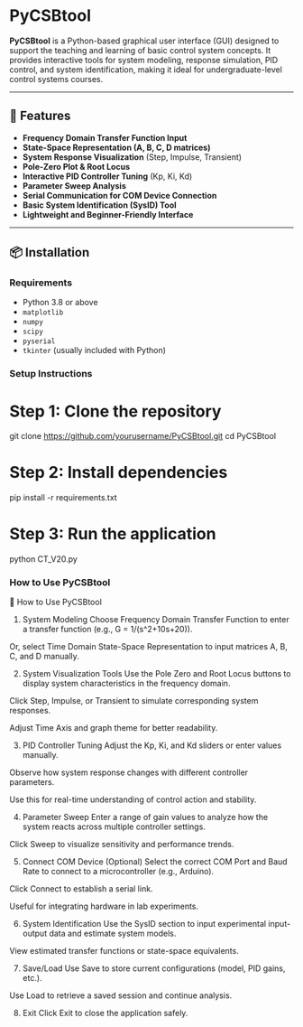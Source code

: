 # PyCSBtool
**PyCSBtool** is a Python-based graphical user interface (GUI) designed to support the teaching and learning of basic control system concepts. It provides interactive tools for system modeling, response simulation, PID control, and system identification, making it ideal for undergraduate-level control systems courses.

---

## 🔧 Features

- **Frequency Domain Transfer Function Input**
- **State-Space Representation (A, B, C, D matrices)**
- **System Response Visualization** (Step, Impulse, Transient)
- **Pole-Zero Plot & Root Locus**
- **Interactive PID Controller Tuning** (Kp, Ki, Kd)
- **Parameter Sweep Analysis**
- **Serial Communication for COM Device Connection**
- **Basic System Identification (SysID) Tool**
- **Lightweight and Beginner-Friendly Interface**

---

## 📦 Installation

### Requirements

- Python 3.8 or above
- `matplotlib`
- `numpy`
- `scipy`
- `pyserial`
- `tkinter` (usually included with Python)

### Setup Instructions


# Step 1: Clone the repository
git clone https://github.com/yourusername/PyCSBtool.git
cd PyCSBtool

# Step 2: Install dependencies
pip install -r requirements.txt

# Step 3: Run the application
python CT_V20.py


### How to Use PyCSBtool
🚀 How to Use PyCSBtool
1. System Modeling
Choose Frequency Domain Transfer Function to enter a transfer function (e.g., G = 1/(s^2+10s+20)).

Or, select Time Domain State-Space Representation to input matrices A, B, C, and D manually.

2. System Visualization Tools
Use the Pole Zero and Root Locus buttons to display system characteristics in the frequency domain.

Click Step, Impulse, or Transient to simulate corresponding system responses.

Adjust Time Axis and graph theme for better readability.

3. PID Controller Tuning
Adjust the Kp, Ki, and Kd sliders or enter values manually.

Observe how system response changes with different controller parameters.

Use this for real-time understanding of control action and stability.

4. Parameter Sweep
Enter a range of gain values to analyze how the system reacts across multiple controller settings.

Click Sweep to visualize sensitivity and performance trends.

5. Connect COM Device (Optional)
Select the correct COM Port and Baud Rate to connect to a microcontroller (e.g., Arduino).

Click Connect to establish a serial link.

Useful for integrating hardware in lab experiments.

6. System Identification
Use the SysID section to input experimental input-output data and estimate system models.

View estimated transfer functions or state-space equivalents.

7. Save/Load
Use Save to store current configurations (model, PID gains, etc.).

Use Load to retrieve a saved session and continue analysis.

8. Exit
Click Exit to close the application safely.

